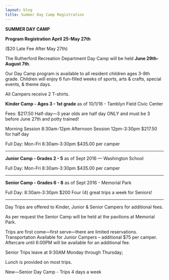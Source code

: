 ```yaml
---
layout: blog
title: Summer Day Camp Registration
---
```


**SUMMER DAY CAMP**

**Program Registration April 25-May 27th** 

($20 Late Fee After May 27th)

The Rutherford Recreation Department Day Camp will be held **June 29th-August 7th**. 

Our Day Camp program is available to all resident children ages 3-8th grade. Children will enjoy 6 fun-filled weeks of sports, arts & crafts, special events, & theme days. 

All Campers receive 2 T-shirts.

**Kinder Camp - Ages 3 - 1st grade** as of 10/1/16 - Tamblyn Field Civic Center

Fees: $217.50 Half-day—3 year olds are half day ONLY and must be 3 before June 27th and potty trained!

Morning Session 8:30am-12pm Afternoon Session 12pm-3:30pm $217.50 for half day

Full Day: Mon-Fri 8:30am-3:30pm $435.00 per camper

---

**Junior Camp - Grades 2 - 5** as of Sept 2016 — Washington School

Full Day: Mon-Fri 8:30am-3:30pm $435.00 per camper

---

**Senior Camp - Grades 6 - 8** as of Sept 2016 - Memorial Park

Full Day: 8:30am-3:30pm  $200 Four (4) great trips a week for Seniors!

---

Day Trips are offered to Kinder, Junior & Senior Campers for additional fees.

As per request the Senior Camp will be held at the pavilions at Memorial Park.

Trips are first come—first serve—there are limited reservations. Transportation Available for Junior Campers – additional $75 per camper. Aftercare until 6:00PM will be available for an additional fee. 

Senior Trips leave at 9:30AM Monday through Thursday;

Lunch is provided on most trips.

New—Senior Day Camp - Trips 4 days a week
